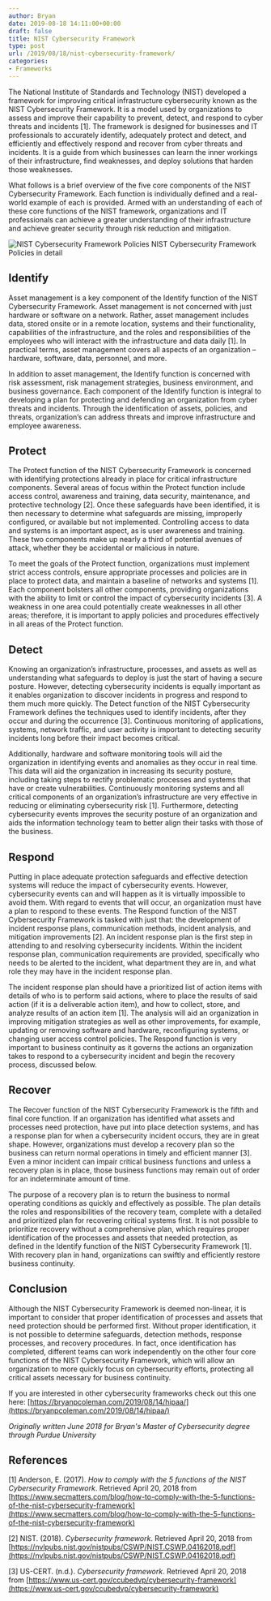 ```yaml
---
author: Bryan
date: 2019-08-18 14:11:00+00:00
draft: false
title: NIST Cybersecurity Framework
type: post
url: /2019/08/18/nist-cybersecurity-framework/
categories:
- Frameworks
---
```





The National Institute of Standards and Technology (NIST) developed a framework for improving critical infrastructure cybersecurity known as the NIST Cybersecurity Framework. It is a model used by organizations to assess and improve their capability to prevent, detect, and respond to cyber threats and incidents [1]. The framework is designed for businesses and IT professionals to accurately identify, adequately protect and detect, and efficiently and effectively respond and recover from cyber threats and incidents. It is a guide from which businesses can learn the inner workings of their infrastructure, find weaknesses, and deploy solutions that harden those weaknesses.







What follows is a brief overview of the five core components of the NIST Cybersecurity Framework. Each function is individually defined and a real-world example of each is provided. Armed with an understanding of each of these core functions of the NIST framework, organizations and IT professionals can achieve a greater understanding of their infrastructure and achieve greater security through risk reduction and mitigation.





![NIST Cybersecurity Framework Policies](http://bryanpcoleman.com/wp-content/uploads/2019/08/nist-cybersecurity-framework-policies-standards-buy-online-v1.1.jpg)
NIST Cybersecurity Framework Policies in detail





## **Identify**







Asset management is a key component of the Identify function of the NIST Cybersecurity Framework. Asset management is not concerned with just hardware or software on a network. Rather, asset management includes data, stored onsite or in a remote location, systems and their functionality, capabilities of the infrastructure, and the roles and responsibilities of the employees who will interact with the infrastructure and data daily [1]. In practical terms, asset management covers all aspects of an organization – hardware, software, data, personnel, and more.







In addition to asset management, the Identify function is concerned with risk assessment, risk management strategies, business environment, and business governance. Each component of the Identify function is integral to developing a plan for protecting and defending an organization from cyber threats and incidents. Through the identification of assets, policies, and threats, organization’s can address threats and improve infrastructure and employee awareness.







## **Protect**







The Protect function of the NIST Cybersecurity Framework is concerned with identifying protections already in place for critical infrastructure components. Several areas of focus within the Protect function include access control, awareness and training, data security, maintenance, and protective technology [2]. Once these safeguards have been identified, it is then necessary to determine what safeguards are missing, improperly configured, or available but not implemented. Controlling access to data and systems is an important aspect, as is user awareness and training. These two components make up nearly a third of potential avenues of attack, whether they be accidental or malicious in nature.







To meet the goals of the Protect function, organizations must implement strict access controls, ensure appropriate processes and policies are in place to protect data, and maintain a baseline of networks and systems [1]. Each component bolsters all other components, providing organizations with the ability to limit or control the impact of cybersecurity incidents [3]. A weakness in one area could potentially create weaknesses in all other areas; therefore, it is important to apply policies and procedures effectively in all areas of the Protect function.







## **Detect**







Knowing an organization’s infrastructure, processes, and assets as well as understanding what safeguards to deploy is just the start of having a secure posture. However, detecting cybersecurity incidents is equally important as it enables organization to discover incidents in progress and respond to them much more quickly. The Detect function of the NIST Cybersecurity Framework defines the techniques used to identify incidents, after they occur and during the occurrence [3]. Continuous monitoring of applications, systems, network traffic, and user activity is important to detecting security incidents long before their impact becomes critical.







Additionally, hardware and software monitoring tools will aid the organization in identifying events and anomalies as they occur in real time. This data will aid the organization in increasing its security posture, including taking steps to rectify problematic processes and systems that have or create vulnerabilities. Continuously monitoring systems and all critical components of an organization’s infrastructure are very effective in reducing or eliminating cybersecurity risk [1]. Furthermore, detecting cybersecurity events improves the security posture of an organization and aids the information technology team to better align their tasks with those of the business.







## **Respond**







Putting in place adequate protection safeguards and effective detection systems will reduce the impact of cybersecurity events. However, cybersecurity events can and will happen as it is virtually impossible to avoid them. With regard to events that will occur, an organization must have a plan to respond to these events. The Respond function of the NIST Cybersecurity Framework is tasked with just that: the development of incident response plans, communication methods, incident analysis, and mitigation improvements [2]. An incident response plan is the first step in attending to and resolving cybersecurity incidents. Within the incident response plan, communication requirements are provided, specifically who needs to be alerted to the incident, what department they are in, and what role they may have in the incident response plan.







The incident response plan should have a prioritized list of action items with details of who is to perform said actions, where to place the results of said action (if it is a deliverable action item), and how to collect, store, and analyze results of an action item [1]. The analysis will aid an organization in improving mitigation strategies as well as other improvements, for example, updating or removing software and hardware, reconfiguring systems, or changing user access control policies. The Respond function is very important to business continuity as it governs the actions an organization takes to respond to a cybersecurity incident and begin the recovery process, discussed below.







## **Recover**







The Recover function of the NIST Cybersecurity Framework is the fifth and final core function. If an organization has identified what assets and processes need protection, have put into place detection systems, and has a response plan for when a cybersecurity incident occurs, they are in great shape. However, organizations must develop a recovery plan so the business can return normal operations in timely and efficient manner [3]. Even a minor incident can impair critical business functions and unless a recovery plan is in place, those business functions may remain out of order for an indeterminate amount of time.







The purpose of a recovery plan is to return the business to normal operating conditions as quickly and effectively as possible. The plan details the roles and responsibilities of the recovery team, complete with a detailed and prioritized plan for recovering critical systems first. It is not possible to prioritize recovery without a comprehensive plan, which requires proper identification of the processes and assets that needed protection, as defined in the Identify function of the NIST Cybersecurity Framework [1]. With recovery plan in hand, organizations can swiftly and efficiently restore business continuity.







## **Conclusion**







Although the NIST Cybersecurity Framework is deemed non-linear, it is important to consider that proper identification of processes and assets that need protection should be performed first. Without proper identification, it is not possible to determine safeguards, detection methods, response processes, and recovery procedures. In fact, once identification has completed, different teams can work independently on the other four core functions of the NIST Cybersecurity Framework, which will allow an organization to more quickly focus on cybersecurity efforts, protecting all critical assets necessary for business continuity.







If you are interested in other cybersecurity frameworks check out this one here: [https://bryanpcoleman.com/2019/08/14/hipaa/](https://bryanpcoleman.com/2019/08/14/hipaa/)







_Originally written June 2018 for Bryan's Master of Cybersecurity degree through Purdue University_







## **References**







[1] Anderson, E. (2017). _How to comply with the 5 functions of the NIST Cybersecurity Framework_. Retrieved April 20, 2018 from [https://www.secmatters.com/blog/how-to-comply-with-the-5-functions-of-the-nist-cybersecurity-framework](https://www.secmatters.com/blog/how-to-comply-with-the-5-functions-of-the-nist-cybersecurity-framework)







[2] NIST. (2018). _Cybersecurity framework_. Retrieved April 20, 2018 from [https://nvlpubs.nist.gov/nistpubs/CSWP/NIST.CSWP.04162018.pdf](https://nvlpubs.nist.gov/nistpubs/CSWP/NIST.CSWP.04162018.pdf)







[3] US-CERT. (n.d.). _Cybersecurity framework_. Retrieved April 20, 2018 from [https://www.us-cert.gov/ccubedvp/cybersecurity-framework](https://www.us-cert.gov/ccubedvp/cybersecurity-framework)  




